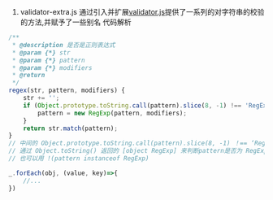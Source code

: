 1. validator-extra.js
通过引入并扩展[validator.js](https://www.npmjs.com/package/validator)提供了一系列的对字符串的校验的方法,并赋予了一些别名
代码解析
``` js
/**
 * @description 是否是正则表达式
 * @param {*} str
 * @param {*} pattern
 * @param {*} modifiers
 * @return
 */
regex(str, pattern, modifiers) {
    str += '';
    if (Object.prototype.toString.call(pattern).slice(8, -1) !== 'RegExp') {
        pattern = new RegExp(pattern, modifiers);
    }
    return str.match(pattern);
}
// 中间的 Object.prototype.toString.call(pattern).slice(8, -1) ！== ‘RegExp’ 
// 通过 Object.toString() 返回的 [object RegExp] 来判断pattern是否为 RegExp类型的对象
// 也可以用 !(pattern instanceof RegExp)

_.forEach(obj, (value, key)=>{
    //...
})
```
